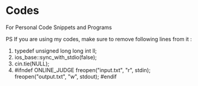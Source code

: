 # Codes
For Personal Code Snippets and Programs

PS If you are using my codes, make sure to remove following lines from it :
1. typedef unsigned long long int ll;
2. ios_base::sync_with_stdio(false);
3. cin.tie(NULL);
4. #ifndef ONLINE_JUDGE
    freopen("input.txt", "r", stdin);
    freopen("output.txt", "w", stdout);
    #endif
    
